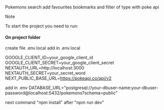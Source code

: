 Pokemons search add favourites bookmarks and filter of type with poke api

> [!NOTE]
> To start the project you need to run:

#### On project folder
create file .env.local
add in .env.local
>
GOOGLE_CLIENT_ID=your_google_client_id
GOOGLE_CLIENT_SECRET=your_google_client_secret
NEXTAUTH_URL=http://localhost:3000
NEXTAUTH_SECRET=your_secret_word
NEXT_PUBLIC_BASE_URL=https://pokeapi.co/api/v2
>
add in .env
DATABASE_URL="postgresql://your-dbuser-name:your-dbuser-password@localhost:5432/pokemons?schema=public"
>
next
command "npm install"
after "npm run dev"
